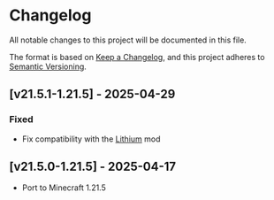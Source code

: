 # Changelog
All notable changes to this project will be documented in this file.

The format is based on [Keep a Changelog](https://keepachangelog.com/en/1.0.0/),
and this project adheres to [Semantic Versioning](https://semver.org/spec/v2.0.0.html).

## [v21.5.1-1.21.5] - 2025-04-29
### Fixed
- Fix compatibility with the [Lithium](https://modrinth.com/mod/lithium) mod

## [v21.5.0-1.21.5] - 2025-04-17
- Port to Minecraft 1.21.5
